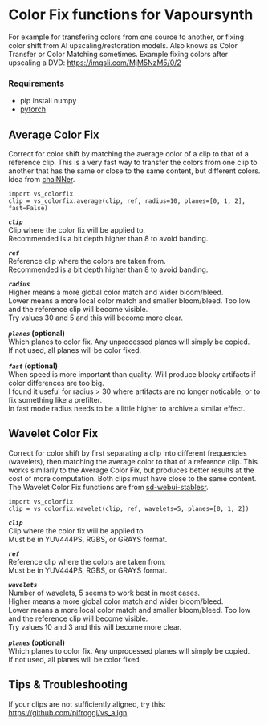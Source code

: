 # Color Fix functions for Vapoursynth

For example for transfering colors from one source to another, or fixing color shift from AI upscaling/restoration models. Also knows as Color Transfer or Color Matching sometimes. Example fixing colors after upscaling a DVD: https://imgsli.com/MjM5NzM5/0/2

### Requirements
* pip install numpy
* [pytorch](https://pytorch.org/) 

## Average Color Fix
Correct for color shift by matching the average color of a clip to that of a reference clip. This is a very fast way to transfer the colors from one clip to another that has the same or close to the same content, but different colors. Idea from [chaiNNer](https://github.com/chaiNNer-org/chaiNNer).

    import vs_colorfix
    clip = vs_colorfix.average(clip, ref, radius=10, planes=[0, 1, 2], fast=False)

__*`clip`*__  
Clip where the color fix will be applied to.  
Recommended is a bit depth higher than 8 to avoid banding.

__*`ref`*__  
Reference clip where the colors are taken from.  
Recommended is a bit depth higher than 8 to avoid banding.

__*`radius`*__  
Higher means a more global color match and wider bloom/bleed.  
Lower means a more local color match and smaller bloom/bleed. Too low and the reference clip will become visible.  
Try values 30 and 5 and this will become more clear.

__*`planes`* (optional)__  
Which planes to color fix. Any unprocessed planes will simply be copied.  
If not used, all planes will be color fixed.

 __*`fast`* (optional)__  
When speed is more important than quality. Will produce blocky artifacts if color differences are too big.  
I found it useful for radius > 30 where artifacts are no longer noticable, or to fix something like a prefilter.  
In fast mode radius needs to be a little higher to archive a similar effect.

## Wavelet Color Fix
Correct for color shift by first separating a clip into different frequencies (wavelets), then matching the average color to that of a reference clip. This works similarly to the Average Color Fix, but produces better results at the cost of more computation. Both clips must have close to the same content. The Wavelet Color Fix functions are from [sd-webui-stablesr](https://github.com/pkuliyi2015/sd-webui-stablesr/blob/master/srmodule/colorfix.py).  

    import vs_colorfix
    clip = vs_colorfix.wavelet(clip, ref, wavelets=5, planes=[0, 1, 2])

__*`clip`*__  
Clip where the color fix will be applied to.  
Must be in YUV444PS, RGBS, or GRAYS format.

__*`ref`*__  
Reference clip where the colors are taken from.  
Must be in YUV444PS, RGBS, or GRAYS format.

__*`wavelets`*__  
Number of wavelets, 5 seems to work best in most cases.  
Higher means a more global color match and wider bloom/bleed.  
Lower means a more local color match and smaller bloom/bleed. Too low and the reference clip will become visible.  
Try values 10 and 3 and this will become more clear.

__*`planes`* (optional)__  
Which planes to color fix. Any unprocessed planes will simply be copied.  
If not used, all planes will be color fixed.

## Tips & Troubleshooting
If your clips are not sufficiently aligned, try this: https://github.com/pifroggi/vs_align
